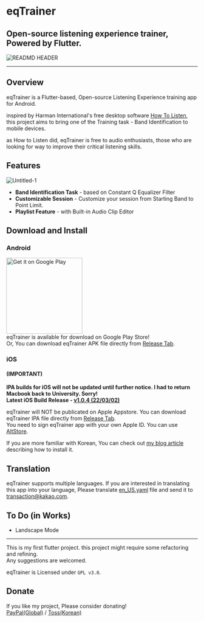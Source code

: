 # eqTrainer
## Open-source listening experience trainer, Powered by Flutter.
![READMD HEADER](https://user-images.githubusercontent.com/7566778/154788679-29d1122e-7232-4d5b-b93a-17db2597fec5.png)

--------------------

## Overview   

eqTrainer is a Flutter-based, Open-source Listening Experience training app for Android.
   
inspired by Harman International's free desktop software [How To Listen][H2LLink],
this project aims to bring one of the Training task - Band Identification to mobile devices.
   
as How to Listen did, eqTrainer is free to audio enthusiasts, those who are looking for way to 
improve their critical listening skills.

## Features

![Untitled-1](https://user-images.githubusercontent.com/7566778/154788883-68e5e581-a1b6-488e-8d58-d5d1bb18be88.png)

* **Band Identification Task** - based on Constant Q Equalizer Filter
* **Customizable Session** - Customize your session from Starting Band to Point Limit.
* **Playlist Feature** - with Built-in Audio Clip Editor

## Download and Install

### Android

<a href='https://play.google.com/store/apps/details?id=kr.potatosalad.eqtrainer.eqtrainer&pcampaignid=pcampaignidMKT-Other-global-all-co-prtnr-py-PartBadge-Mar2515-1'><img alt='Get it on Google Play' src='https://play.google.com/intl/en_us/badges/static/images/badges/en_badge_web_generic.png' width='200'/></a>   
eqTrainer is available for download on Google Play Store!   
Or, You can download eqTrainer APK file directly from [Release Tab](https://github.com/potatosalad775/eqTrainer/releases).
   
### iOS

#### (IMPORTANT)
**IPA builds for iOS will not be updated until further notice. I had to return Macbook back to University. Sorry!**    
**Latest iOS Build Release - [v1.0.4 (22/03/02)](https://github.com/potatosalad775/eqTrainer/releases/tag/v1.0.4)**

eqTrainer will NOT be publicated on Apple Appstore. You can download eqTrainer IPA file directly from [Release Tab](https://github.com/potatosalad775/eqTrainer/releases).    
You need to sign eqTrainer app with your own Apple ID. You can use [AltStore](https://altstore.io/).   

If you are more familiar with Korean, You can check out [my blog article](https://blog.naver.com/fishnchips775/222661858363) describing how to install it.

## Translation   
eqTrainer supports multiple languages.
If you are interested in translating this app into your language,
Please translate [en_US.yaml][ENG_YAML_LINK] file and send it to <transaction@kakao.com>. 

## To Do (in Works)
* Landscape Mode

---------------------

This is my first flutter project. this project might require some refactoring and refining.     
Any suggestions are welcomed.
   
eqTrainer is Licensed under ```GPL v3.0```.
   
## Donate   
If you like my project, Please consider donating!   
[PayPal(Global)][PAYPAL] / [Toss(Korean)][TOSS]

[H2LLink]: http://harmanhowtolisten.blogspot.com/ "How to Listen"
[ENG_YAML_LINK]: https://github.com/potatosalad775/eqTrainer/blob/master/assets/translations/en-US.yaml
[PAYPAL]: https://paypal.me/potatosalad775
[TOSS]: https://toss.me/감자샐러드
